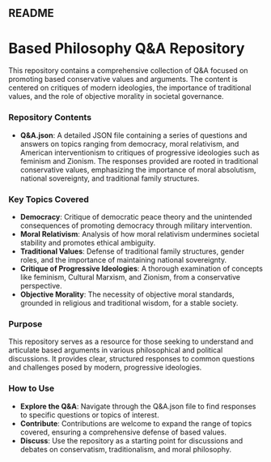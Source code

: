 ## README

# Based Philosophy Q&A Repository

This repository contains a comprehensive collection of Q&amp;A focused on promoting based conservative values and arguments. The content is centered on critiques of modern ideologies, the importance of traditional values, and the role of objective morality in societal governance.

### Repository Contents

- **Q&amp;A.json**: A detailed JSON file containing a series of questions and answers on topics ranging from democracy, moral relativism, and American interventionism to critiques of progressive ideologies such as feminism and Zionism. The responses provided are rooted in traditional conservative values, emphasizing the importance of moral absolutism, national sovereignty, and traditional family structures.

### Key Topics Covered

- **Democracy**: Critique of democratic peace theory and the unintended consequences of promoting democracy through military intervention.
- **Moral Relativism**: Analysis of how moral relativism undermines societal stability and promotes ethical ambiguity.
- **Traditional Values**: Defense of traditional family structures, gender roles, and the importance of maintaining national sovereignty.
- **Critique of Progressive Ideologies**: A thorough examination of concepts like feminism, Cultural Marxism, and Zionism, from a conservative perspective.
- **Objective Morality**: The necessity of objective moral standards, grounded in religious and traditional wisdom, for a stable society.

### Purpose

This repository serves as a resource for those seeking to understand and articulate based arguments in various philosophical and political discussions. It provides clear, structured responses to common questions and challenges posed by modern, progressive ideologies.

### How to Use

- **Explore the Q&amp;A**: Navigate through the Q&amp;A.json file to find responses to specific questions or topics of interest.
- **Contribute**: Contributions are welcome to expand the range of topics covered, ensuring a comprehensive defense of based values.
- **Discuss**: Use the repository as a starting point for discussions and debates on conservatism, traditionalism, and moral philosophy.
